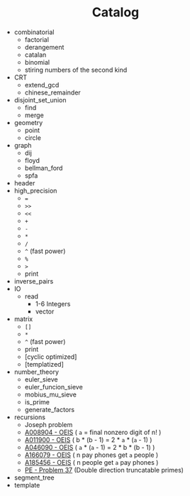 # <center>Catalog</center>

- combinatorial
  - factorial
  - derangement
  - catalan
  - binomial
  - stiring numbers of the second kind
- CRT
  - extend_gcd
  - chinese_remainder
- disjoint_set_union
  - find
  - merge
- geometry
  - point
  - circle
- graph
  - dij
  - floyd
  - bellman_ford
  - spfa
- header
- high_precision
  - ```=```
  - ```>>```
  - ```<<```
  - ```+```
  - ```-```
  - ```*```
  - ```/```
  - ```^``` (fast power)
  - ```%```
  - ```>```
  - print
- inverse_pairs 
- IO
  - read
    - 1-6 Integers
    - vector
- matrix
  - ```[]```
  - ```*```
  - ```^``` (fast power)
  - print
  - [cyclic optimized]
  - [templatized]
- number_theory
  - euler_sieve
  - euler_funcion_sieve
  - mobius_mu_sieve
  - is_prime
  - generate_factors
- recursions
  - Joseph problem
  - [A008904 - OEIS](http://oeis.org/A008904) ( ```a``` = final nonzero digit of n! )
  - [A011900 - OEIS](http://oeis.org/A011900) ( b * (b - 1) = 2 * ```a``` * (```a``` - 1) )
  - [A046090 - OEIS](http://oeis.org/A046090) ( ```a``` * (```a``` - 1) = 2 * b * (b - 1) )
  - [A166079 - OEIS](http://oeis.org/A166079) ( n pay phones get ```a``` people )
  - [A185456 - OEIS](http://oeis.org/A185456) ( n people get ```a``` pay phones )
  - [PE - Problem 37](https://projecteuler.net/problem=37) (Double direction truncatable primes)
- segment_tree
- template

